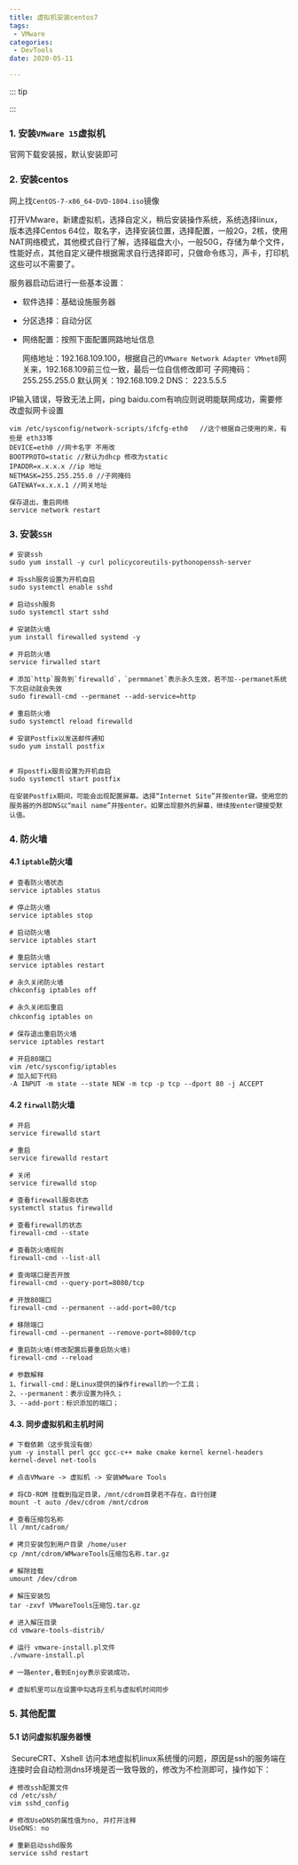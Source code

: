 ```yaml
---
title: 虚拟机安装centos7
tags:
 - VMware 
categories:
 - DevTools
date: 2020-05-11

---
```


::: tip

:::

<!-- more -->

### 1. 安装`VMware 15`虚拟机

官网下载安装报，默认安装即可

### 2. 安装centos

网上找`CentOS-7-x86_64-DVD-1804.iso`镜像

打开VMware，新建虚拟机，选择自定义，稍后安装操作系统，系统选择linux，版本选择Centos 64位，取名字，选择安装位置，选择配置，一般2G，2核，使用NAT网络模式，其他模式自行了解，选择磁盘大小，一般50G，存储为单个文件，性能好点，其他自定义硬件根据需求自行选择即可，只做命令练习，声卡，打印机这些可以不需要了。

服务器启动后进行一些基本设置：

- 软件选择：基础设施服务器

- 分区选择：自动分区

- 网络配置：按照下面配置网路地址信息

  网络地址：192.168.109.100，根据自己的`VMware Network Adapter VMnet8`网关来，192.168.109前三位一致，最后一位自信修改即可
  子网掩码：255.255.255.0
  默认网关：192.168.109.2
  DNS：    223.5.5.5

IP输入错误，导致无法上网，ping baidu.com有响应则说明能联网成功，需要修改虚拟网卡设置

```shell
vim /etc/sysconfig/network-scripts/ifcfg-eth0	//这个根据自己使用的来，有些是 eth33等
DEVICE=eth0 //网卡名字 不用改
BOOTPROTO=static //默认为dhcp 修改为static
IPADDR=x.x.x.x //ip 地址
NETMASK=255.255.255.0 //子网掩码
GATEWAY=x.x.x.1 //网关地址

保存退出，重启网络
service network restart
```



### 3. 安装`SSH`

```shell
# 安装ssh
sudo yum install -y curl policycoreutils-pythonopenssh-server

# 将ssh服务设置为开机自启
sudo systemctl enable sshd  
 
# 启动ssh服务
sudo systemctl start sshd

# 安装防火墙
yum install firewalled systemd -y

# 开启防火墙
service firwalled start

# 添加`http`服务到`firewalld`，`permmanet`表示永久生效，若不加--permanet系统下次启动就会失效
sudo firewall-cmd --permanet --add-service=http

# 重启防火墙
sudo systemctl reload firewalld

# 安装Postfix以发送邮件通知
sudo yum install postfix


# 将postfix服务设置为开机自启
sudo systemctl start postfix

在安装Postfix期间，可能会出现配置屏幕。选择“Internet Site”并按enter键。使用您的服务器的外部DNS以“mail name”并按enter。如果出现额外的屏幕，继续按enter键接受默认值。
```

### 4. 防火墙

#### 		4.1  `iptable`防火墙

```shell
# 查看防火墙状态
service iptables status  
 
# 停止防火墙
service iptables stop  
 
# 启动防火墙
service iptables start  
 
# 重启防火墙
service iptables restart
  
# 永久关闭防火墙
chkconfig iptables off  
 
# 永久关闭后重启
chkconfig iptables on　

# 保存退出重启防火墙
service iptables restart

# 开启80端口
vim /etc/sysconfig/iptables
# 加入如下代码
-A INPUT -m state --state NEW -m tcp -p tcp --dport 80 -j ACCEPT
```

#### 		4.2  `firwall`防火墙

```shell
# 开启
service firewalld start

# 重启
service firewalld restart

# 关闭
service firewalld stop

# 查看firewall服务状态
systemctl status firewalld

# 查看firewall的状态
firewall-cmd --state

# 查看防火墙规则
firewall-cmd --list-all 

# 查询端口是否开放
firewall-cmd --query-port=8080/tcp

# 开放80端口
firewall-cmd --permanent --add-port=80/tcp

# 移除端口
firewall-cmd --permanent --remove-port=8080/tcp

# 重启防火墙(修改配置后要重启防火墙)
firewall-cmd --reload

# 参数解释
1、firwall-cmd：是Linux提供的操作firewall的一个工具；
2、--permanent：表示设置为持久；
3、--add-port：标识添加的端口；
```

#### 4.3. 同步虚拟机和主机时间

```shell
# 下载依赖（这步我没有做）
yum -y install perl gcc gcc-c++ make cmake kernel kernel-headers kernel-devel net-tools

# 点击VMware -> 虚拟机 -> 安装WMware Tools

# 将CD-ROM 挂载到指定目录，/mnt/cdrom目录若不存在，自行创建
mount -t auto /dev/cdrom /mnt/cdrom

# 查看压缩包名称
ll /mnt/cadrom/

# 拷贝安装包到用户目录 /home/user
cp /mnt/cdrom/WMwareTools压缩包名称.tar.gz

# 解除挂载
umount /dev/cdrom

# 解压安装包
tar -zxvf VMwareTools压缩包.tar.gz

# 进入解压目录
cd vmware-tools-distrib/

# 运行 vmware-install.pl文件
./vmware-install.pl

# 一路enter,看到Enjoy表示安装成功，

# 虚拟机里可以在设置中勾选将主机与虚拟机时间同步
```

### 5. 其他配置

#### 5.1 访问虚拟机服务器慢

​		SecureCRT、Xshell 访问本地虚拟机linux系统慢的问题，原因是ssh的服务端在连接时会自动检测dns环境是否一致导致的，修改为不检测即可，操作如下：

```shell
# 修改ssh配置文件
cd /etc/ssh/
vim sshd_config

# 修改UseDNS的属性值为no, 并打开注释
UseDNS: no

# 重新启动sshd服务
service sshd restart
```


